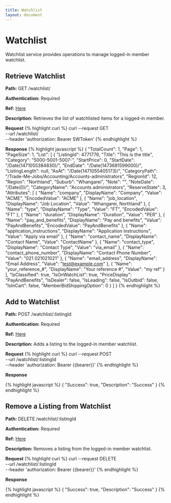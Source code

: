 ```yaml
---
title: Watchlist
layout: document
---
```

# Watchlist
Watchlist service provides operations to manage logged-in member watchlist.

## Retrieve Watchlist
**Path:** GET /watchlist/

**Authentication:** Required

**Ref:** [Here](http://developer.trademe.co.nz/api-reference/my-trade-me-methods/retrieve-your-watchlist/) 

**Description:** Retrieves the list of watchlisted items for a logged-in member.

**Request**
{% highlight curl %}
curl --request GET \
  --url /watchlist/ \
  --header 'authorization: Bearer SWToken'
{% endhighlight %}

**Response**
{% highlight javascript %}
{
  "TotalCount": 1,
  "Page": 1,
  "PageSize": 1,
  "List": [
    {
      "ListingId": 4771776,
      "Title": "This is the title",
      "Category": "5000-5001-5007-",
      "StartPrice": 0,
      "StartDate": "/Date(1471055384830)/",
      "EndDate": "/Date(1473681599000)/",
      "ListingLength": null,
      "AsAt": "/Date(1471055405173)/",
      "CategoryPath": "/Trade-Me-Jobs/Accounting/Accounts-administrators",
      "RegionId": 12,
      "Region": "Northland",
      "Suburb": "Whangarei",
      "Note": "",
      "NoteDate": "/Date(0)/",
      "CategoryName": "Accounts administrators",
      "ReserveState": 3,
      "Attributes": [
        {
          "Name": "company",
          "DisplayName": "Company",
          "Value": "ACME",
          "EncodedValue": "ACME"
        },
        {
          "Name": "job_location",
          "DisplayName": "Job Location",
          "Value": "Whangarei, Northland"
        },
        {
          "Name": "type",
          "DisplayName": "Type",
          "Value": "FT",
          "EncodedValue": "FT"
        },
        {
          "Name": "duration",
          "DisplayName": "Duration",
          "Value": "PER"
        },
        {
          "Name": "pay_and_benefits",
          "DisplayName": "Pay and benefits",
          "Value": "PayAndBenefits",
          "EncodedValue": "PayAndBenefits"
        },
        {
          "Name": "application_instructions",
          "DisplayName": "Application Instructions",
          "Value": "Apply via email"
        },
        {
          "Name": "contact_name",
          "DisplayName": "Contact Name",
          "Value": "ContactName"
        },
        {
          "Name": "contact_type",
          "DisplayName": "Contact Type",
          "Value": "via_email"
        },
        {
          "Name": "contact_phone_number",
          "DisplayName": "Contact Phone Number",
          "Value": "021 021021021"
        },
        {
          "Name": "email_address",
          "DisplayName": "Email Address",
          "Value": "test@example.com"
        },
        {
          "Name": "your_reference_#",
          "DisplayName": "Your reference #",
          "Value": "my ref"
        }
      ],
      "IsClassified": true,
      "IsOnWatchList": true,
      "PriceDisplay": "PayAndBenefits",
      "IsDealer": false,
      "IsLeading": false,
      "IsOutbid": false,
      "IsInCart": false,
      "MemberBidShippingOption": 0
    }
  ]
}
{% endhighlight %}

## Add to Watchlist
**Path:** POST /watchlist/:listingId

**Authentication:** Required

**Ref:** [Here](http://developer.trademe.co.nz/api-reference/my-trade-me-methods/add-a-listing-to-your-watchlist/) 

**Description:** Adds a listing to the logged-in member watchlist.   

**Request**
{% highlight curl %}
curl --request POST \
  --url /watchlist/:listingId \
  --header 'authorization: Bearer {{bearer}}'
{% endhighlight %}

**Response**

{% highlight javascript %}
{
  "Success": true,
  "Description": "Success"
}
{% endhighlight %}

## Remove a Listing from Watchlist
**Path:** DELETE /watchlist/:listingId

**Authentication:** Required

**Ref:** [Here](http://developer.trademe.co.nz/api-reference/my-trade-me-methods/remove-a-listing-from-your-watchlist/) 

**Description:** Removes a listing from the logged-in member watchlist.   

**Request**
{% highlight curl %}
curl --request DELETE \
  --url /watchlist/:listingId \
  --header 'authorization: Bearer {{bearer}}'
{% endhighlight %}

**Response**

{% highlight javascript %}
{
  "Success": true,
  "Description": "Success"
}
{% endhighlight %}